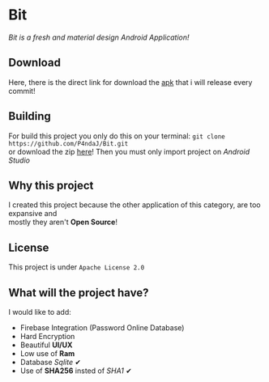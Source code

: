 # Bit
_Bit is a fresh and material design Android Application!_ 

## Download
Here, there is the direct link for download the [apk](https://github.com/P4ndaJ/Bit/raw/master/app/release/app-release.apk) that i will release every commit!

## Building
For build this project you only do this on your terminal: ``git clone https://github.com/P4ndaJ/Bit.git`` <br>
or download the zip [here](https://github.com/P4ndaJ/Bit/archive/master.zip)! Then you must only import project on _Android Studio_

## Why this project
I created this project because the other application of this category, are too expansive and <br>
mostly they aren't **Open Source**!

## License 
This project is under ``Apache License 2.0``

## What will the project have?
I would like to add:

+ Firebase Integration  (Password Online Database)
+ Hard Encryption
+ Beautiful **UI/UX**
+ Low use of **Ram** 
+ Database _Sqlite_ ✔
+ Use of **SHA256** insted of _SHA1_ ✔
